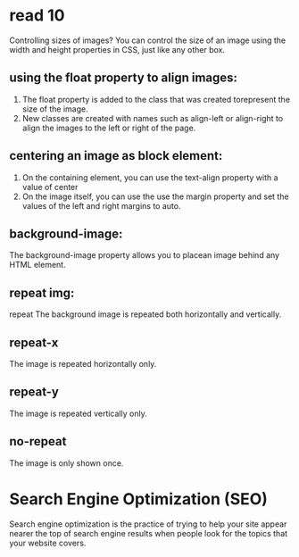 # read 10
Controlling sizes of images?
You can control the size of an image using the width and height properties in CSS, just like any other box.
## using the float property to align images:
 1. The float property is added to the class that was created torepresent the size of the image.
 2. New classes are created with names such as align-left or align-right to align the images to the left or right of the page. 
 ## centering an image as block element:
 1. On the containing element, you can use the text-align property with a value of center
 2.  On the image itself, you can use the use the margin property and set the values of the left and right margins to auto.
 ## background-image:
 The background-image property allows you to placean image behind any HTML
element.
## repeat img:
repeat The background image is repeated both horizontally and vertically.
## repeat-x
The image is repeated horizontally only.
## repeat-y
The image is repeated vertically only.
## no-repeat
The image is only shown once.
# Search Engine Optimization (SEO)
Search engine optimization is the practice of trying  to help your site appear nearer the top of search engine results when people look for the topics that your website covers.
